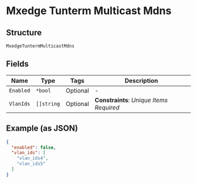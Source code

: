 
# Mxedge Tunterm Multicast Mdns

## Structure

`MxedgeTuntermMulticastMdns`

## Fields

| Name | Type | Tags | Description |
|  --- | --- | --- | --- |
| `Enabled` | `*bool` | Optional | - |
| `VlanIds` | `[]string` | Optional | **Constraints**: *Unique Items Required* |

## Example (as JSON)

```json
{
  "enabled": false,
  "vlan_ids": [
    "vlan_ids4",
    "vlan_ids5"
  ]
}
```

